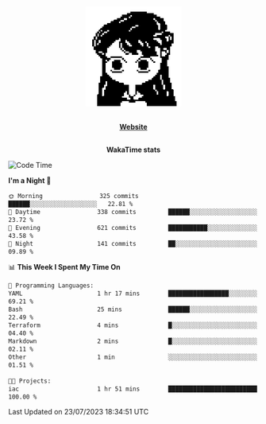 ##

<p align="center">
  <img src="./person.gif" />
</p>

##

<div align="center">
  <p>
    <strong>
    <a href='https://domm.me'>Website</a>
    </strong>
  </p>
</div>

##

<div align="center">
  <p>
    <strong>
    WakaTime stats
    </strong>
  </p>
</div>

<!--START_SECTION:waka-->
![Code Time](http://img.shields.io/badge/Code%20Time-96%20hrs%2053%20mins-blue)

**I'm a Night 🦉** 

```text
🌞 Morning                325 commits         ██████░░░░░░░░░░░░░░░░░░░   22.81 % 
🌆 Daytime                338 commits         ██████░░░░░░░░░░░░░░░░░░░   23.72 % 
🌃 Evening                621 commits         ███████████░░░░░░░░░░░░░░   43.58 % 
🌙 Night                  141 commits         ██░░░░░░░░░░░░░░░░░░░░░░░   09.89 % 
```


📊 **This Week I Spent My Time On** 

```text
💬 Programming Languages: 
YAML                     1 hr 17 mins        █████████████████░░░░░░░░   69.21 % 
Bash                     25 mins             ██████░░░░░░░░░░░░░░░░░░░   22.49 % 
Terraform                4 mins              █░░░░░░░░░░░░░░░░░░░░░░░░   04.40 % 
Markdown                 2 mins              █░░░░░░░░░░░░░░░░░░░░░░░░   02.11 % 
Other                    1 min               ░░░░░░░░░░░░░░░░░░░░░░░░░   01.51 % 

🐱‍💻 Projects: 
iac                      1 hr 51 mins        █████████████████████████   100.00 % 
```


 Last Updated on 23/07/2023 18:34:51 UTC
<!--END_SECTION:waka-->

